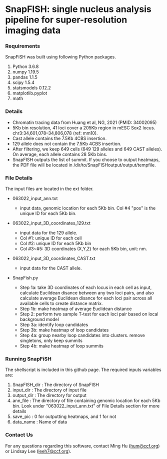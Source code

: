 # SnapFISH: single nucleus analysis pipeline for super-resolution imaging data



### Requirements
SnapFiSH was built using following Python packages.

1. Python 3.6.8
2. numpy 1.19.5
3. pandas 1.1.5
5. scipy 1.5.4
6. statsmodels 0.12.2
7. matplotlib.pyplot
8. math


### Details

- Chromatin tracing data from Huang et al, NG, 2021 (PMID: 34002095)
- 5Kb bin resolution, 41 loci cover a 205Kb region in mESC Sox2 locus. chr3:34,601,078–34,806,078 (ref: mm10).
- Cast allele contains the 7.5Kb 4CBS insertion.
- 129 allele does not contain the 7.5Kb 4CBS insertion. 
- After filtering, we keep 649 cells (649 129 alleles and 649 CAST alleles). On average, each allele contains 28 5Kb bins.
- SnapFISH outputs the list of summit. If you choose to output heatmaps, the PDF file will be located in /dir/to/SnapFISHoutput/output/tempfile. 

### File Details
The input files are located in the ext folder.

* 063022_input_ann.txt 
  * input data, genomic location for each 5Kb bin. Col #4 "pos" is the unique ID for each 5Kb bin.

* 063022_input_3D_coordinates_129.txt
  * input data for the 129 allele. 
  * Col #1: unique ID for each cell
  * Col #2: unique ID for each 5Kb bin
  * Col #3~#5: 3D coordinates (X,Y,Z) for each 5Kb bin, unit: nm.

* 063022_input_3D_coordinates_CAST.txt    
  * input data for the CAST allele. 

* SnapFish.py       
  * Step 1a: take 3D coordinates of each locus in each cell as input, calculate Eucildean disance between any two loci pairs, and also calculate average Euclidean disance for each loci pair across all available cells to create distance matrix.          
  * Step 1b: make heatmap of average Euclidean distance                       
  * Step 2: perform two sample T-test for each loci pair based on local background model               
  * Step 3a: identify loop candidates        
  * Step 3b: make heatmap of loop candidates               
  * Step 4a: group nearby loop candidates into clusters. remove singletons, only keep summits              
  * Step 4b: make heatmap of loop summits

### Running SnapFiSH

The shellscript is included in this github page. The required inputs variables are:

1. SnapFISH_dir : The directory of SnapFISH
2. input_dir : The directory of input file
3. output_dir : The directory for output
4. ann_file : The directory of file containing genomic location for each 5Kb bin. Look under "063022_input_ann.txt" of File Details section for more details 
5. save_pic : 0 for outputting heatmaps, and 1 for not
6. data_name : Name of data

### Contact Us
For any questions regarding this software, contact Ming Hu (hum@ccf.org) or Lindsay Lee (leeh7@ccf.org).
